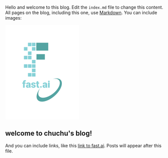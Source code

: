 Hello and welcome to this blog. Edit the `index.md` file to change this content. All pages on the blog, including this one, use [Markdown](https://guides.github.com/features/mastering-markdown/). You can include images:

![Image of fast.ai logo](images/logo.png)

## welcome to chuchu's blog!

And you can include links, like this [link to fast.ai](https://www.fast.ai). Posts will appear after this file. 
